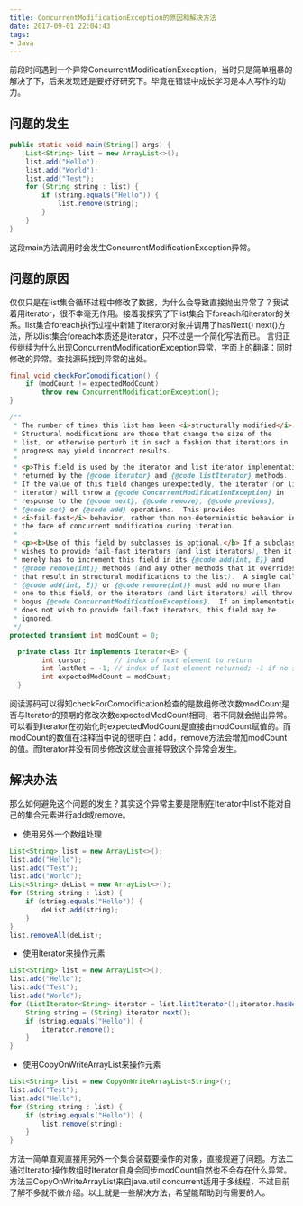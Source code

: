 ```yaml
---
title: ConcurrentModificationException的原因和解决方法
date: 2017-09-01 22:04:43
tags:
- Java
---
```

前段时间遇到一个异常ConcurrentModificationException，当时只是简单粗暴的解决了下，后来发现还是要好好研究下。毕竟在错误中成长学习是本人写作的动力。
<!-- more -->
## 问题的发生

```java
public static void main(String[] args) {
    List<String> list = new ArrayList<>();
    list.add("Hello");
    list.add("World");
    list.add("Test");
    for (String string : list) {
        if (string.equals("Hello")) {
            list.remove(string);
        }
    }
}
```

这段main方法调用时会发生ConcurrentModificationException异常。

## 问题的原因

仅仅只是在list集合循环过程中修改了数据，为什么会导致直接抛出异常了？我试着用iterator，很不幸毫无作用。接着我探究了下list集合下foreach和iterator的关系。list集合foreach执行过程中新建了iterator对象并调用了hasNext() next()方法，所以list集合foreach本质还是iterator，只不过是一个简化写法而已。
言归正传继续为什么出现ConcurrentModificationException异常，字面上的翻译：同时修改的异常。查找源码找到异常的出处。

```java
final void checkForComodification() {
    if (modCount != expectedModCount)
        throw new ConcurrentModificationException();
}
```

```java
/**
 * The number of times this list has been <i>structurally modified</i>.
 * Structural modifications are those that change the size of the
 * list, or otherwise perturb it in such a fashion that iterations in
 * progress may yield incorrect results.
 *
 * <p>This field is used by the iterator and list iterator implementation
 * returned by the {@code iterator} and {@code listIterator} methods.
 * If the value of this field changes unexpectedly, the iterator (or list
 * iterator) will throw a {@code ConcurrentModificationException} in
 * response to the {@code next}, {@code remove}, {@code previous},
 * {@code set} or {@code add} operations.  This provides
 * <i>fail-fast</i> behavior, rather than non-deterministic behavior in
 * the face of concurrent modification during iteration.
 *
 * <p><b>Use of this field by subclasses is optional.</b> If a subclass
 * wishes to provide fail-fast iterators (and list iterators), then it
 * merely has to increment this field in its {@code add(int, E)} and
 * {@code remove(int)} methods (and any other methods that it overrides
 * that result in structural modifications to the list).  A single call to
 * {@code add(int, E)} or {@code remove(int)} must add no more than
 * one to this field, or the iterators (and list iterators) will throw
 * bogus {@code ConcurrentModificationExceptions}.  If an implementation
 * does not wish to provide fail-fast iterators, this field may be
 * ignored.
 */
protected transient int modCount = 0;
```

```java
  private class Itr implements Iterator<E> {
        int cursor;       // index of next element to return
        int lastRet = -1; // index of last element returned; -1 if no such
        int expectedModCount = modCount;
  }
```

阅读源码可以得知checkForComodification检查的是数组修改次数modCount是否与Iterator的预期的修改次数expectedModCount相同，若不同就会抛出异常。可以看到Iterator在初始化时expectedModCount是直接由modCount赋值的。而modCount的数值在注释当中说的很明白：add，remove方法会增加modCount的值。而Iterator并没有同步修改这就会直接导致这个异常会发生。

## 解决办法

那么如何避免这个问题的发生？其实这个异常主要是限制在Iterator中list不能对自己的集合元素进行add或remove。

- 使用另外一个数组处理

```java
List<String> list = new ArrayList<>();
list.add("Hello");
list.add("Test");
list.add("World");
List<String> deList = new ArrayList<>();
for (String string : list) {
    if (string.equals("Hello")) {
        deList.add(string);
    }
}
list.removeAll(deList);
```

- 使用Iterator来操作元素

```java
List<String> list = new ArrayList<>();
list.add("Hello");
list.add("Test");
list.add("World");
for (ListIterator<String> iterator = list.listIterator();iterator.hasNext();) {
    String string = (String) iterator.next();
    if (string.equals("Hello")) {
        iterator.remove();
    }
}
```

- 使用CopyOnWriteArrayList来操作元素

```java
List<String> list = new CopyOnWriteArrayList<String>();
list.add("Test");
list.add("Hello");
for (String string : list) {
    if (string.equals("Hello")) {
        list.remove(string);
    }
}
```

方法一简单直观直接用另外一个集合装载要操作的对象，直接规避了问题。方法二通过Iterator操作数组时Iterator自身会同步modCount自然也不会存在什么异常。方法三CopyOnWriteArrayList来自java.util.concurrent适用于多线程，不过目前了解不多就不做介绍。以上就是一些解决方法，希望能帮助到有需要的人。